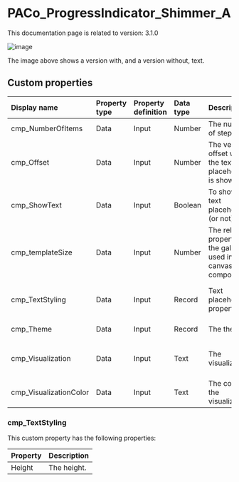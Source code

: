 # PACo_ProgressIndicator_Shimmer_A

This documentation page is related to version: 3.1.0

![image](https://github.com/formsandflows/PACo/assets/35654198/7f764760-d0f8-4468-9919-cada10953cae)

The image above shows a version with, and a version without, text.

## Custom properties

| Display name | Property type | Property definition | Data type | Description | Memo
| :--- | :--- | :--- | :--- | :--- | :--- |
| cmp_NumberOfItems | Data | Input | Number | The number of steps. |  |
| cmp_Offset | Data | Input | Number | The vertical offset when the text placeholder is shown. |  |
| cmp_ShowText | Data | Input | Boolean | To show the text placeholder (or not). |  |
| cmp_templateSize | Data | Input | Number | The related property of the gallery used in this canvas component. |  |
| cmp_TextStyling | Data | Input | Record | Text placeholder properties. | See the documention about cmp_TextStyling below. |
| cmp_Theme | Data | Input | Record | The theme. | See the documention on theming. |
| cmp_Visualization | Data | Input | Text | The visualization. | See the documention of PACo canvas component PACo_Visualization_A. |
| cmp_VisualizationColor | Data | Input | Text | The color of the visualization. | |

### cmp_TextStyling
This custom property has the following properties:

| Property | Description |
| :--- | :--- |
| Height | The height. |
